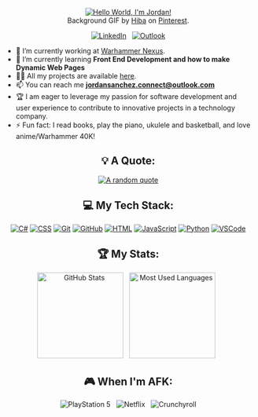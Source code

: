 <div align="center">

[![Hello World, I'm Jordan!](assets/header.gif)](https://github.com/jordansanchez23) <br>
Background GIF by [Hiba]([https://www.pinterest.com/pin/5277724550564022/](https://pin.it/7rrGec09w)) on [Pinterest](https://www.pinterest.com/).

[![LinkedIn](https://skillicons.dev/icons?i=linkedin)](https://www.linkedin.com/in/jordan-sanchez-90b607210) &nbsp;
[![Outlook](https://skillicons.dev/icons?i=windows)](mailto:jordansanchez.connect@outlook.com?subject=Hello%20Jasper,%20From%20Github)

</div>

- 🔭 I’m currently working at [Warhammer Nexus](https://jordansanchez23.github.io/warhammer40k/index).
- 🌱 I’m currently learning **Front End Development and how to make Dynamic Web Pages**
- 👨‍💻 All my projects are available [here](https://github.com/jordansanchez23?tab=repositories).
- 📫 You can reach me **jordansanchez.connect@outlook.com**
- 🏆 I am eager to leverage my passion for software development and user experience to contribute to innovative projects in a technology company.
- ⚡ Fun fact: I read books, play the piano, ukulele and basketball, and love anime/Warhammer 40K!

<div align="center">

## 💡 A Quote:

[![A random quote](https://quotes-github-readme.vercel.app/api?type=horizontal&theme=dark)](https://github.com/piyushsuthar/github-readme-quotes)

## 💻 My Tech Stack:

[![C#](https://skillicons.dev/icons?i=cs)](https://skillicons.dev) 
[![CSS](https://skillicons.dev/icons?i=css)](https://skillicons.dev) 
[![Git](https://skillicons.dev/icons?i=git)](https://skillicons.dev) 
[![GitHub](https://skillicons.dev/icons?i=github)](https://skillicons.dev) 
[![HTML](https://skillicons.dev/icons?i=html)](https://skillicons.dev) 
[![JavaScript](https://skillicons.dev/icons?i=js)](https://skillicons.dev) 
[![Python](https://skillicons.dev/icons?i=python)](https://skillicons.dev) 
[![VSCode](https://skillicons.dev/icons?i=vscode)](https://skillicons.dev)

## 🏆 My Stats:

<p>
    <img height=175 alt="GitHub Stats" src="https://github-readme-stats.vercel.app/api?username=jordansanchez23&show_icons=true&count_private=true&theme=dark" />&nbsp;&nbsp;
    <img height=175 alt="Most Used Languages" src="https://github-readme-stats.vercel.app/api/top-langs/?username=jordansanchez23&layout=compact&theme=dark" />&nbsp;&nbsp;
</p>

## 🎮 When I'm AFK:

![PlayStation 5](https://img.shields.io/badge/Playstation%205-003791?style=for-the-badge&logo=playstation-5&logoColor=white) &nbsp;
![Netflix](https://img.shields.io/badge/Netflix-E50914?style=for-the-badge&logo=netflix&logoColor=white) &nbsp;
![Crunchyroll](https://img.shields.io/badge/Crunchyroll-F47521?style=for-the-badge&logo=crunchyroll&logoColor=white)

</div>
